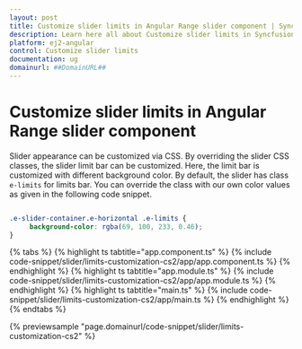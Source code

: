 ```yaml
---
layout: post
title: Customize slider limits in Angular Range slider component | Syncfusion
description: Learn here all about Customize slider limits in Syncfusion Angular Range slider component of Syncfusion Essential JS 2 and more.
platform: ej2-angular
control: Customize slider limits 
documentation: ug
domainurl: ##DomainURL##
---
```


# Customize slider limits in Angular Range slider component

Slider appearance can be customized via CSS. By overriding the slider CSS classes, the slider limit bar can be customized. Here, the limit bar is customized with different background color. By default, the slider has class `e-limits` for limits bar. You can override the class with our own color values as given in the following code snippet.

```css

.e-slider-container.e-horizontal .e-limits {
     background-color: rgba(69, 100, 233, 0.46);
}

```

{% tabs %}
{% highlight ts tabtitle="app.component.ts" %}
{% include code-snippet/slider/limits-customization-cs2/app/app.component.ts %}
{% endhighlight %}
{% highlight ts tabtitle="app.module.ts" %}
{% include code-snippet/slider/limits-customization-cs2/app/app.module.ts %}
{% endhighlight %}
{% highlight ts tabtitle="main.ts" %}
{% include code-snippet/slider/limits-customization-cs2/app/main.ts %}
{% endhighlight %}
{% endtabs %}
  
{% previewsample "page.domainurl/code-snippet/slider/limits-customization-cs2" %}
